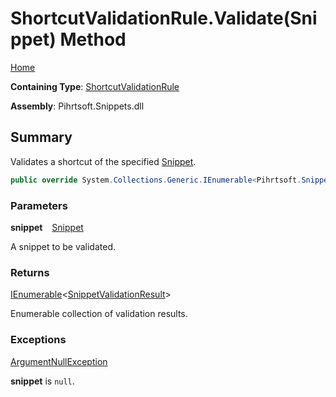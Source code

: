 # ShortcutValidationRule\.Validate\(Snippet\) Method

[Home](../../../../../README.md)

**Containing Type**: [ShortcutValidationRule](../README.md)

**Assembly**: Pihrtsoft\.Snippets\.dll

## Summary

Validates a shortcut of the specified [Snippet](../../../Snippet/README.md)\.

```csharp
public override System.Collections.Generic.IEnumerable<Pihrtsoft.Snippets.Validations.SnippetValidationResult> Validate(Pihrtsoft.Snippets.Snippet snippet)
```

### Parameters

**snippet** &ensp; [Snippet](../../../Snippet/README.md)

A snippet to be validated\.

### Returns

[IEnumerable](https://docs.microsoft.com/en-us/dotnet/api/system.collections.generic.ienumerable-1)\<[SnippetValidationResult](../../SnippetValidationResult/README.md)>

Enumerable collection of validation results\.

### Exceptions

[ArgumentNullException](https://docs.microsoft.com/en-us/dotnet/api/system.argumentnullexception)

**snippet** is `null`\.

